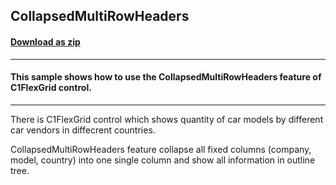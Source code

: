 ## CollapsedMultiRowHeaders
#### [Download as zip](https://minhaskamal.github.io/DownGit/#/home?url=https://github.com/GrapeCity/ComponentOne-WinForms-Samples/tree/master/NetFramework\FlexGrid\CS\CollapsedMultiRowHeaders)
____
#### This sample shows how to use the CollapsedMultiRowHeaders feature of C1FlexGrid control.
____
There is C1FlexGrid control which shows quantity of car models by different car vendors in diffecrent countries. 

CollapsedMultiRowHeaders feature collapse all fixed columns (company, model, country) into one single column and show all information in outline tree. 

